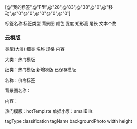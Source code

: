 [@"我的标签",@"F型",@"28",@"83",@"38",@"0",@"移动",@"0",@"0",@"0",@"0",@"0"]



标签名称  标签类型  背景图  颜色  宽度  矩形高  尾长  文本个数     


### 云模版

类型(大类) 细类 名称 规格 内容

大类：热门模版  

细类：热门模版  新增模版  已保存模版

名称：价格标签

背景图名称：

内容：


热门模版：hotTemplate
单据小票：smallBills

tagType
classification
tagName
backgroundPhoto
width
height